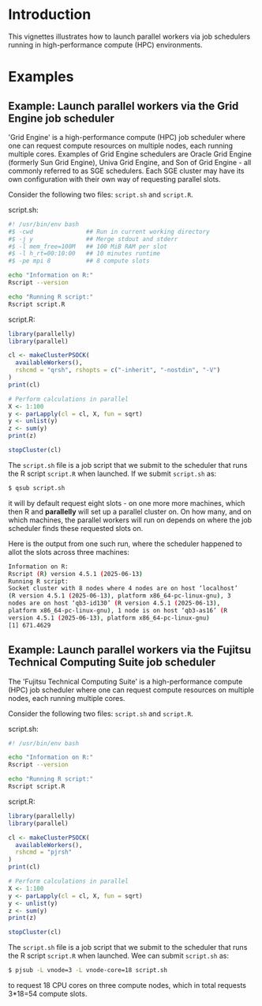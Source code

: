 <!--
%\VignetteIndexEntry{Parallel Workers on High-Performance Compute Environments}
%\VignetteAuthor{Henrik Bengtsson}
%\VignetteKeyword{R}
%\VignetteKeyword{package}
%\VignetteKeyword{vignette}
%\VignetteKeyword{HPC}
%\VignetteEngine{parallelly::selfonly}
-->


# Introduction

This vignettes illustrates how to launch parallel workers via job
schedulers running in high-performance compute (HPC) environments.


# Examples

## Example: Launch parallel workers via the Grid Engine job scheduler

'Grid Engine' is a high-performance compute (HPC) job scheduler where
one can request compute resources on multiple nodes, each running
multiple cores. Examples of Grid Engine schedulers are Oracle Grid
Engine (formerly Sun Grid Engine), Univa Grid Engine, and Son of Grid
Engine - all commonly referred to as SGE schedulers. Each SGE cluster
may have its own configuration with their own way of requesting
parallel slots.

Consider the following two files: `script.sh` and `script.R`.

script.sh:

```sh
#! /usr/bin/env bash
#$ -cwd               ## Run in current working directory
#$ -j y               ## Merge stdout and stderr
#$ -l mem_free=100M   ## 100 MiB RAM per slot
#$ -l h_rt=00:10:00   ## 10 minutes runtime 
#$ -pe mpi 8          ## 8 compute slots

echo "Information on R:"
Rscript --version

echo "Running R script:"
Rscript script.R
```

script.R:

```r
library(parallelly)
library(parallel)

cl <- makeClusterPSOCK(
  availableWorkers(),
  rshcmd = "qrsh", rshopts = c("-inherit", "-nostdin", "-V")
)
print(cl)

# Perform calculations in parallel
X <- 1:100
y <- parLapply(cl = cl, X, fun = sqrt)
y <- unlist(y)
z <- sum(y)
print(z)

stopCluster(cl)
```

The `script.sh` file is a job script that we submit to the scheduler
that runs the R script `script.R` when launched. If we submit
`script.sh` as:

```sh
$ qsub script.sh
```

it will by default request eight slots - on one more more machines,
which then R and **parallelly** will set up a parallel cluster on. On
how many, and on which machines, the parallel workers will run on
depends on where the job scheduler finds these requested slots on. 

Here is the output from one such run, where the scheduler happened to
allot the slots across three machines:

```sh
Information on R:
Rscript (R) version 4.5.1 (2025-06-13)
Running R script:
Socket cluster with 8 nodes where 4 nodes are on host ‘localhost’
(R version 4.5.1 (2025-06-13), platform x86_64-pc-linux-gnu), 3
nodes are on host ‘qb3-id130’ (R version 4.5.1 (2025-06-13), 
platform x86_64-pc-linux-gnu), 1 node is on host ‘qb3-as16’ (R 
version 4.5.1 (2025-06-13), platform x86_64-pc-linux-gnu)
[1] 671.4629
```



## Example: Launch parallel workers via the Fujitsu Technical Computing Suite job scheduler

The 'Fujitsu Technical Computing Suite' is a high-performance compute
(HPC) job scheduler where one can request compute resources on
multiple nodes, each running multiple cores. 

Consider the following two files: `script.sh` and `script.R`.

script.sh:

```sh
#! /usr/bin/env bash

echo "Information on R:"
Rscript --version

echo "Running R script:"
Rscript script.R
```

script.R:

```r
library(parallelly)
library(parallel)

cl <- makeClusterPSOCK(
  availableWorkers(),
  rshcmd = "pjrsh"
)
print(cl)

# Perform calculations in parallel
X <- 1:100
y <- parLapply(cl = cl, X, fun = sqrt)
y <- unlist(y)
z <- sum(y)
print(z)

stopCluster(cl)
```

The `script.sh` file is a job script that we submit to the scheduler
that runs the R script `script.R` when launched. Wee can submit
`script.sh` as:

```sh
$ pjsub -L vnode=3 -L vnode-core=18 script.sh
```

to request 18 CPU cores on three compute nodes, which in total
requests 3*18=54 compute slots.
